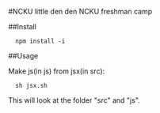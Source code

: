 #NCKU little den den
NCKU freshman camp

##Install

```
  npm install -i
```

##Usage

Make js(in js) from jsx(in src):

```
  sh jsx.sh
```

This will look at the folder "src" and "js".
